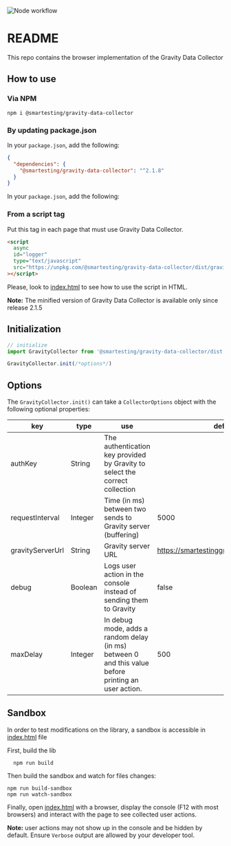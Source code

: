 ![Node workflow](https://github.com/Smartesting/gravity-data-collector/actions/workflows/node.js.yml/badge.svg)

# README

This repo contains the browser implementation of the Gravity Data Collector

## How to use

### Via NPM

```console
npm i @smartesting/gravity-data-collector
```

### By updating package.json

In your `package.json`, add the following:

```json
{
  "dependencies": {
    "@smartesting/gravity-data-collector": "^2.1.8"
  }
}
```

In your `package.json`, add the following:

### From a script tag

Put this tag in each page that must use Gravity Data Collector.

```html
<script
  async
  id="logger"
  type="text/javascript"
  src="https://unpkg.com/@smartesting/gravity-data-collector/dist/gravity-logger-min.js"
></script>
```

Please, look to [index.html](sample/index.html) to see how to use the script in HTML.

**Note:** The minified version of Gravity Data Collector is available only since release 2.1.5

## Initialization

```typescript
// initialize
import GravityCollector from '@smartesting/gravity-data-collector/dist'

GravityCollector.init(/*options*/)
```

## Options

The `GravityCollector.init()` can take a `CollectorOptions` object with the following optional properties:

| key              | type    | use                                                                                                 | default value                                  |
| ---------------- | ------- | --------------------------------------------------------------------------------------------------- | ---------------------------------------------- |
| authKey          | String  | The authentication key provided by Gravity to select the correct collection                         |                                                |
| requestInterval  | Integer | Time (in ms) between two sends to Gravity server (buffering)                                        | 5000                                           |
| gravityServerUrl | String  | Gravity server URL                                                                                  | https://smartestinggravityserver.herokuapp.com |
| debug            | Boolean | Logs user action in the console instead of sending them to Gravity                                  | false                                          |
| maxDelay         | Integer | In debug mode, adds a random delay (in ms) between 0 and this value before printing an user action. | 500                                            |

## Sandbox

In order to test modifications on the library, a sandbox is accessible in [index.html](sample/index.html) file

First, build the lib

```shell
  npm run build
```

Then build the sandbox and watch for files changes:

```shell
npm run build-sandbox
npm run watch-sandbox
```

Finally, open [index.html](sample/index.html) with a browser, display the console (F12 with most browsers) and interact
with
the page to see collected user actions.

**Note:** user actions may not show up in the console and be hidden by default. Ensure `Verbose` output are allowed by
your
developer tool.

